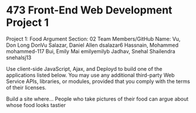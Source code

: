 # 473 Front-End Web Development Project 1
Project 1: Food Argument
Section: 02
Team Members/GitHub Name:
Vu, Don Long                    DonVu
Salazar, Daniel Allen           dsalazar6
Hassnain, Mohammed              mohammed-117
Bui, Emily Mai                  emilyemilyb
Jadhav, Snehal Shailendra       snehalsj13

Use client-side JavaScript, Ajax, and Deployd to build one of the applications listed below. You may use any additional third-party Web Service APIs, libraries, or modules, provided that you comply with the terms of their licenses.

Build a site where...
People who take pictures of their food can argue about whose food looks tastier

